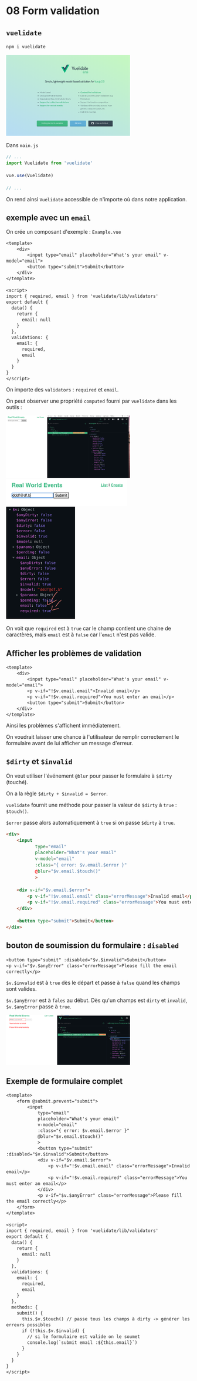 # 08 Form validation

## `vuelidate`

```bash
npm i vuelidate
```

<img src="assets/Screenshot 2020-11-19 at 16.44.47.png" alt="Screenshot 2020-11-19 at 16.44.47" style="zoom:33%;" />

Dans `main.js`

```js
// ...
import Vuelidate from 'vuelidate'

vue.use(Vuelidate)

// ...
```

On rend ainsi `Vuelidate` accessible de n'importe où dans notre application.

## exemple avec un `email`

On crée un composant d'exemple : `Example.vue`

```vue
<template>
    <div>
        <input type="email" placeholder="What's your email" v-model="email">
        <button type="submit">Submit</button>
    </div>
</template>

<script>
import { required, email } from 'vuelidate/lib/validators'
export default {
  data() {
    return {
      email: null
    }
  },
  validations: {
    email: {
      required,
      email
    }
  }
}
</script>
```

On importe des `validators` : `required` et `email`.

On peut observer une propriété `computed` fourni par `vuelidate` dans les outils :

<img src="assets/Screenshot 2020-11-19 at 17.01.21.png" alt="Screenshot 2020-11-19 at 17.01.21" style="zoom:33%;" />

<img src="assets/Screenshot 2020-11-19 at 17.04.48.png" alt="Screenshot 2020-11-19 at 17.04.48" style="zoom:33%;" />

<img src="assets/Screenshot 2020-11-19 at 17.05.08.png" alt="Screenshot 2020-11-19 at 17.05.08" style="zoom:33%;" />

On voit que `required` est à `true` car le champ contient une chaine de caractères, mais `email` est à `false` car l'`email` n'est pas valide.



## Afficher les problèmes de validation

```vue
<template>
    <div>
        <input type="email" placeholder="What's your email" v-model="email">
        <p v-if="!$v.email.email">Invalid email</p>
        <p v-if="!$v.email.required">You must enter an email</p>
        <button type="submit">Submit</button>
    </div>
</template>
```

Ainsi les problèmes s'affichent immédiatement.

On voudrait laisser une chance à l'utilisateur de remplir correctement le formulaire avant de lui afficher un message d'erreur.



## `$dirty` et `$invalid`

On veut utiliser l'événement `@blur` pour passer le formulaire à `$dirty` (touché).

On a la règle `$dirty + $invalid = $error`.

`vuelidate` fournit une méthode pour passer la valeur de `$dirty` à `true` : `$touch()`.

`$error` passe alors automatiquement à `true` si on passe `$dirty` à `true`.

```html
<div>
    <input 
           type="email" 
           placeholder="What's your email" 
           v-model="email" 
           :class="{ error: $v.email.$error }"
           @blur="$v.email.$touch()"
           >

    <div v-if="$v.email.$error">
        <p v-if="!$v.email.email" class="errorMessage">Invalid email</p>
        <p v-if="!$v.email.required" class="errorMessage">You must enter an email</p>
    </div>

    <button type="submit">Submit</button>
</div>
```





## bouton de soumission du formulaire : `disabled`

```vue
<button type="submit" :disabled="$v.$invalid">Submit</button>
<p v-if="$v.$anyError" class="errorMessage">Please fill the email correctly</p>

```

`$v.$invalid` est à `true` dès le départ et passe à `false` quand les champs sont valides.

`$v.$anyError` est à `fales` au début. Dès qu'un champs est `dirty` et `invalid`, `$v.$anyError` passe à `true`.

<img src="assets/Screenshot 2020-11-20 at 09.55.11.png" alt="Screenshot 2020-11-20 at 09.55.11" style="zoom:33%;" />



## Exemple de formulaire complet

```vue
<template>
    <form @submit.prevent="submit">
        <input 
            type="email" 
            placeholder="What's your email" 
            v-model="email" 
            :class="{ error: $v.email.$error }"
            @blur="$v.email.$touch()"
            >
            <button type="submit" :disabled="$v.$invalid">Submit</button>
            <div v-if="$v.email.$error">
                <p v-if="!$v.email.email" class="errorMessage">Invalid email</p>
                <p v-if="!$v.email.required" class="errorMessage">You must enter an email</p>
            </div>
            <p v-if="$v.$anyError" class="errorMessage">Please fill the email correctly</p>
    </form>
</template>

<script>
import { required, email } from 'vuelidate/lib/validators'
export default {
  data() {
    return {
      email: null
    }
  },
  validations: {
    email: {
      required,
      email
    }
  },
  methods: {
    submit() {
      this.$v.$touch() // passe tous les champs à dirty -> générer les erreurs possibles
      if (!this.$v.$invalid) {
        // si le formulaire est valide on le soumet
        console.log(`submit email :${this.email}`)
      }
    }
  }
}
</script>
```

